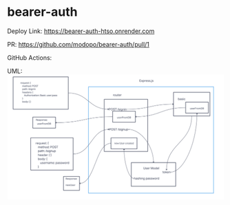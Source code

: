 # bearer-auth

Deploy Link: https://bearer-auth-htso.onrender.com

PR: https://github.com/modopo/bearer-auth/pull/1

GitHub Actions: 

UML: ![image](./Lab07_UML.png)